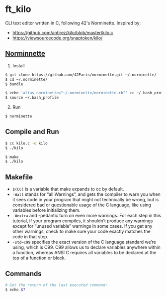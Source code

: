 # ft_kilo

CLI text editor written in C, following 42's Norminette. Inspired by:

- https://github.com/antirez/kilo/blob/master/kilo.c
- https://viewsourcecode.org/snaptoken/kilo/

## [Norminnette](https://github.com/42Paris/norminette)

1. Install

```bash
$ git clone https://github.com/42Paris/norminette.git ~/.norminette/
$ cd ~/.norminette/
$ bundle

$ echo 'alias norminette="~/.norminette/norminette.rb"' >> ~/.bash_profile
$ source ~/.bash_profile
```

2. Run

```bash
$ norminette
```

## Compile and Run

```bash
$ cc kilo.c -o kilo
$ ./kilo
```

```bash
$ make
$ ./kilo
```

## Makefile

- `$(CC)` is a variable that make expands to cc by default.
- `-Wall` stands for “all Warnings”, and gets the compiler to warn you when it sees code in your program that might not technically be wrong, but is considered bad or questionable usage of the C language, like using variables before initializing them.
- `-Wextra` and -pedantic turn on even more warnings. For each step in this tutorial, if your program compiles, it shouldn’t produce any warnings except for “unused variable” warnings in some cases. If you get any other warnings, check to make sure your code exactly matches the code in that step.
- `-std=c99` specifies the exact version of the C language standard we’re using, which is C99. C99 allows us to declare variables anywhere within a function, whereas ANSI C requires all variables to be declared at the top of a function or block.

## Commands

```bash
# Get the return of the last executed command:
$ echo $?
```
